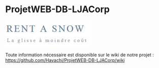 # ProjetWEB-DB-LJACorp

<img src="https://github.com/Havachi/ProjetWEB-DB-LJACorp/blob/Sprint_3/Docu/assets/logo.png">

Toute information nécessaire est disponible sur le wiki de notre projet :
https://github.com/Havachi/ProjetWEB-DB-LJACorp/wiki
